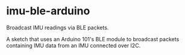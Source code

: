 # imu-ble-arduino
Broadcast IMU readings via BLE packets.

A sketch that uses an Arduino 101's BLE module to broadcast packets containing IMU data from an IMU connected over I2C.
